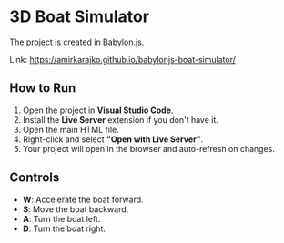 # 3D Boat Simulator

The project is created in Babylon.js.

Link: https://amirkarajko.github.io/babylonjs-boat-simulator/

## How to Run

1. Open the project in **Visual Studio Code**.
2. Install the **Live Server** extension if you don't have it.
3. Open the main HTML file.
4. Right-click and select **"Open with Live Server"**.
5. Your project will open in the browser and auto-refresh on changes.

## Controls

- **W**: Accelerate the boat forward.
- **S**: Move the boat backward.
- **A**: Turn the boat left.
- **D**: Turn the boat right.
